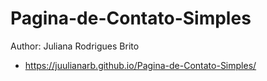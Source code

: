 # Pagina-de-Contato-Simples

Author: Juliana Rodrigues Brito

- https://juulianarb.github.io/Pagina-de-Contato-Simples/
